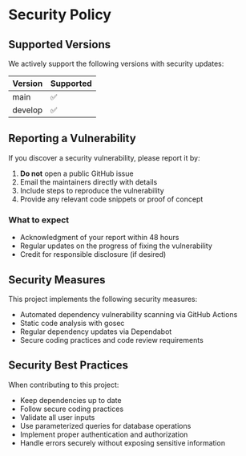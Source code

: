# Security Policy

## Supported Versions

We actively support the following versions with security updates:

| Version | Supported          |
| ------- | ------------------ |
| main    | :white_check_mark: |
| develop | :white_check_mark: |

## Reporting a Vulnerability

If you discover a security vulnerability, please report it by:

1. **Do not** open a public GitHub issue
2. Email the maintainers directly with details
3. Include steps to reproduce the vulnerability
4. Provide any relevant code snippets or proof of concept

### What to expect

- Acknowledgment of your report within 48 hours
- Regular updates on the progress of fixing the vulnerability
- Credit for responsible disclosure (if desired)

## Security Measures

This project implements the following security measures:

- Automated dependency vulnerability scanning via GitHub Actions
- Static code analysis with gosec
- Regular dependency updates via Dependabot
- Secure coding practices and code review requirements

## Security Best Practices

When contributing to this project:

- Keep dependencies up to date
- Follow secure coding practices
- Validate all user inputs
- Use parameterized queries for database operations
- Implement proper authentication and authorization
- Handle errors securely without exposing sensitive information